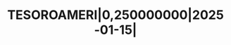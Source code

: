 ---
layout: asset
title: TESOROAMERI|0,250000000|2025-01-15|                         
isin: US912828H458
---